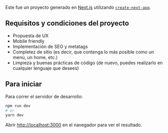 Este fue un proyecto generado en [Next.js](https://nextjs.org/) utilizando [`create-next-app`](https://github.com/vercel/next.js/tree/canary/packages/create-next-app).

## Requisitos y condiciones del proyecto
- Propuesta de UX
- Mobile friendly
- Implementación de SEO y metatags
- Completez de sitio (es decir, que contenga lo más posible como un menú, un home, etc.)
- Limpieza y buenas prácticas de código (de nuevo, puedes realizarlo en cualquier lenguaje que desees)

## Para iniciar
Para correr el servidor de desarrollo:

```bash
npm run dev
# or
yarn dev
```

Abrir [http://localhost:3000](http://localhost:3000) en el navegador para ver el resultado.
